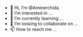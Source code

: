 - 👋 Hi, I’m @Aminerchida
- 👀 I’m interested in ...
- 🌱 I’m currently learning ...
- 💞️ I’m looking to collaborate on ...
- 📫 How to reach me ...

<!---
Aminerchida/Aminerchida is a ✨ special ✨ repository because its `README.md` (this file) appears on your GitHub profile.
You can click the Preview link to take a look at your changes.
--->
